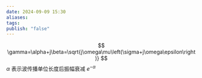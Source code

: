 ```yaml
---
date: 2024-09-09 15:30
aliases: 
tags: 
publish: "false"
---
```

$$
\gamma=\alpha+j\beta=\sqrt{j\omega\mu\left(\sigma+j\omega\epsilon\right)}
$$
$\alpha$ 表示波传播单位长度后振幅衰减 $e^{-\alpha}$
